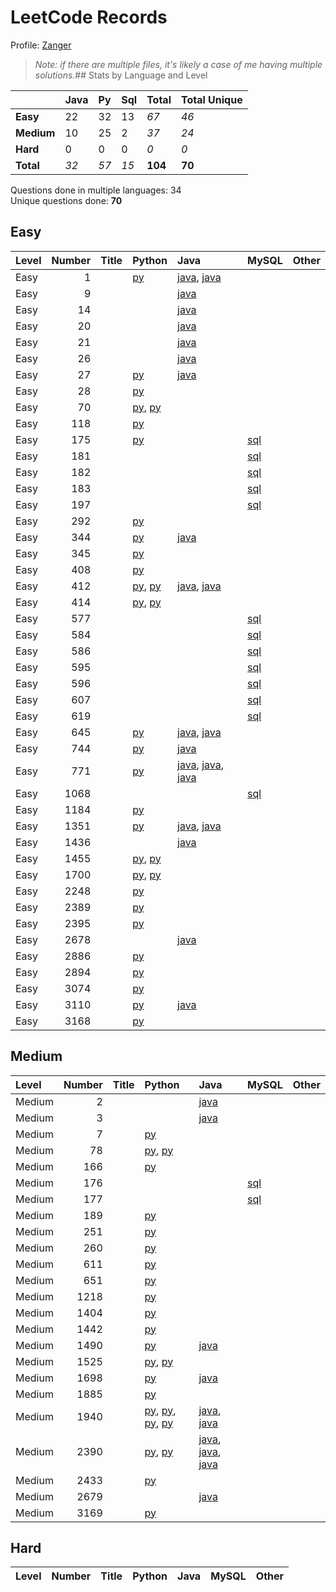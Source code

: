 # LeetCode Records

Profile: [Zanger](https://leetcode.com/u/Zanger/)

> *Note: if there are multiple files, it's likely a case of me having multiple solutions.*## Stats by Language and Level

|            | **Java**   | **Py**   | **Sql**   | **Total**   | **Total Unique**   |
|:-----------|:-----------|:---------|:----------|:------------|:-------------------|
| **Easy**   | 22         | 32       | 13        | *67*        | *46*               |
| **Medium** | 10         | 25       | 2         | *37*        | *24*               |
| **Hard**   | 0          | 0        | 0         | *0*         | *0*                |
| **Total**  | *32*       | *57*     | *15*      | **104**     | **70**             |

Questions done in multiple languages:	34
<br>
Unique questions done:		**70**


## Easy
| Level   |   Number | Title   | Python                                                                             | Java                                                                                                                                    | MySQL                             | Other   |
|:--------|---------:|:--------|:-----------------------------------------------------------------------------------|:----------------------------------------------------------------------------------------------------------------------------------------|:----------------------------------|:--------|
| Easy    |        1 |         | [py](<my-submissions/e1.py>)                                                       | [java](<my-submissions/e1 - brute force.java>), [java](<my-submissions/e1.java>)                                                        |                                   |         |
| Easy    |        9 |         |                                                                                    | [java](<my-submissions/e9.java>)                                                                                                        |                                   |         |
| Easy    |       14 |         |                                                                                    | [java](<my-submissions/e14.java>)                                                                                                       |                                   |         |
| Easy    |       20 |         |                                                                                    | [java](<my-submissions/e20.java>)                                                                                                       |                                   |         |
| Easy    |       21 |         |                                                                                    | [java](<my-submissions/e21.java>)                                                                                                       |                                   |         |
| Easy    |       26 |         |                                                                                    | [java](<my-submissions/e26.java>)                                                                                                       |                                   |         |
| Easy    |       27 |         | [py](<my-submissions/e27.py>)                                                      | [java](<my-submissions/e27.java>)                                                                                                       |                                   |         |
| Easy    |       28 |         | [py](<my-submissions/e28.py>)                                                      |                                                                                                                                         |                                   |         |
| Easy    |       70 |         | [py](<my-submissions/e70 - bottomup.py>), [py](<my-submissions/e70 - topdown.py>)  |                                                                                                                                         |                                   |         |
| Easy    |      118 |         | [py](<my-submissions/e118.py>)                                                     |                                                                                                                                         |                                   |         |
| Easy    |      175 |         | [py](<my-submissions/e175.py>)                                                     |                                                                                                                                         | [sql](<my-submissions/e175.sql>)  |         |
| Easy    |      181 |         |                                                                                    |                                                                                                                                         | [sql](<my-submissions/e181.sql>)  |         |
| Easy    |      182 |         |                                                                                    |                                                                                                                                         | [sql](<my-submissions/e182.sql>)  |         |
| Easy    |      183 |         |                                                                                    |                                                                                                                                         | [sql](<my-submissions/e183.sql>)  |         |
| Easy    |      197 |         |                                                                                    |                                                                                                                                         | [sql](<my-submissions/e197.sql>)  |         |
| Easy    |      292 |         | [py](<my-submissions/e292.py>)                                                     |                                                                                                                                         |                                   |         |
| Easy    |      344 |         | [py](<my-submissions/e344.py>)                                                     | [java](<my-submissions/e344.java>)                                                                                                      |                                   |         |
| Easy    |      345 |         | [py](<my-submissions/e345.py>)                                                     |                                                                                                                                         |                                   |         |
| Easy    |      408 |         | [py](<my-submissions/e408.py>)                                                     |                                                                                                                                         |                                   |         |
| Easy    |      412 |         | [py](<my-submissions/e412 oneliner.py>), [py](<my-submissions/e412.py>)            | [java](<my-submissions/e412 hashmaps.java>), [java](<my-submissions/e412.java>)                                                         |                                   |         |
| Easy    |      414 |         | [py](<my-submissions/e414 - sorting.py>), [py](<my-submissions/e414.py>)           |                                                                                                                                         |                                   |         |
| Easy    |      577 |         |                                                                                    |                                                                                                                                         | [sql](<my-submissions/e577.sql>)  |         |
| Easy    |      584 |         |                                                                                    |                                                                                                                                         | [sql](<my-submissions/e584.sql>)  |         |
| Easy    |      586 |         |                                                                                    |                                                                                                                                         | [sql](<my-submissions/e586.sql>)  |         |
| Easy    |      595 |         |                                                                                    |                                                                                                                                         | [sql](<my-submissions/e595.sql>)  |         |
| Easy    |      596 |         |                                                                                    |                                                                                                                                         | [sql](<my-submissions/e596.sql>)  |         |
| Easy    |      607 |         |                                                                                    |                                                                                                                                         | [sql](<my-submissions/e607.sql>)  |         |
| Easy    |      619 |         |                                                                                    |                                                                                                                                         | [sql](<my-submissions/e619.sql>)  |         |
| Easy    |      645 |         | [py](<my-submissions/e645.py>)                                                     | [java](<my-submissions/e645 v1 moderate runtime.java>), [java](<my-submissions/e645 v2 even slower.java>)                               |                                   |         |
| Easy    |      744 |         | [py](<my-submissions/e744.py>)                                                     | [java](<my-submissions/e744.java>)                                                                                                      |                                   |         |
| Easy    |      771 |         | [py](<my-submissions/e771.py>)                                                     | [java](<my-submissions/e771 v1.java>), [java](<my-submissions/e771 v2 HashMap.java>), [java](<my-submissions/e771 v3 brute force.java>) |                                   |         |
| Easy    |     1068 |         |                                                                                    |                                                                                                                                         | [sql](<my-submissions/e1068.sql>) |         |
| Easy    |     1184 |         | [py](<my-submissions/e1184.py>)                                                    |                                                                                                                                         |                                   |         |
| Easy    |     1351 |         | [py](<my-submissions/e1351.py>)                                                    | [java](<my-submissions/e1351 v1 inefficient.java>), [java](<my-submissions/e1351 v2 optimized.java>)                                    |                                   |         |
| Easy    |     1436 |         |                                                                                    | [java](<my-submissions/e1436.java>)                                                                                                     |                                   |         |
| Easy    |     1455 |         | [py](<my-submissions/e1455 v2 less efficient.py>), [py](<my-submissions/e1455.py>) |                                                                                                                                         |                                   |         |
| Easy    |     1700 |         | [py](<my-submissions/e1700 v1.py>), [py](<my-submissions/e1700 v2.py>)             |                                                                                                                                         |                                   |         |
| Easy    |     2248 |         | [py](<my-submissions/e2248.py>)                                                    |                                                                                                                                         |                                   |         |
| Easy    |     2389 |         | [py](<my-submissions/e2389.py>)                                                    |                                                                                                                                         |                                   |         |
| Easy    |     2395 |         | [py](<my-submissions/e2395.py>)                                                    |                                                                                                                                         |                                   |         |
| Easy    |     2678 |         |                                                                                    | [java](<my-submissions/e2678.java>)                                                                                                     |                                   |         |
| Easy    |     2886 |         | [py](<my-submissions/e2886.py>)                                                    |                                                                                                                                         |                                   |         |
| Easy    |     2894 |         | [py](<my-submissions/e2894.py>)                                                    |                                                                                                                                         |                                   |         |
| Easy    |     3074 |         | [py](<my-submissions/e3074.py>)                                                    |                                                                                                                                         |                                   |         |
| Easy    |     3110 |         | [py](<my-submissions/e3110.py>)                                                    | [java](<my-submissions/e3110.java>)                                                                                                     |                                   |         |
| Easy    |     3168 |         | [py](<my-submissions/e3168 Weekly Contest 400.py>)                                 |                                                                                                                                         |                                   |         |

## Medium
| Level   |   Number | Title   | Python                                                                                                                                                                                                   | Java                                                                                                                                                  | MySQL                            | Other   |
|:--------|---------:|:--------|:---------------------------------------------------------------------------------------------------------------------------------------------------------------------------------------------------------|:------------------------------------------------------------------------------------------------------------------------------------------------------|:---------------------------------|:--------|
| Medium  |        2 |         |                                                                                                                                                                                                          | [java](<my-submissions/m2.java>)                                                                                                                      |                                  |         |
| Medium  |        3 |         |                                                                                                                                                                                                          | [java](<my-submissions/m3.java>)                                                                                                                      |                                  |         |
| Medium  |        7 |         | [py](<my-submissions/m7.py>)                                                                                                                                                                             |                                                                                                                                                       |                                  |         |
| Medium  |       78 |         | [py](<my-submissions/m78 Minimized Extra Space.py>), [py](<my-submissions/m78.py>)                                                                                                                       |                                                                                                                                                       |                                  |         |
| Medium  |      166 |         | [py](<my-submissions/m166.py>)                                                                                                                                                                           |                                                                                                                                                       |                                  |         |
| Medium  |      176 |         |                                                                                                                                                                                                          |                                                                                                                                                       | [sql](<my-submissions/m176.sql>) |         |
| Medium  |      177 |         |                                                                                                                                                                                                          |                                                                                                                                                       | [sql](<my-submissions/m177.sql>) |         |
| Medium  |      189 |         | [py](<my-submissions/m189.py>)                                                                                                                                                                           |                                                                                                                                                       |                                  |         |
| Medium  |      251 |         | [py](<my-submissions/m251.py>)                                                                                                                                                                           |                                                                                                                                                       |                                  |         |
| Medium  |      260 |         | [py](<my-submissions/m260.py>)                                                                                                                                                                           |                                                                                                                                                       |                                  |         |
| Medium  |      611 |         | [py](<my-submissions/m611.py>)                                                                                                                                                                           |                                                                                                                                                       |                                  |         |
| Medium  |      651 |         | [py](<my-submissions/m651.py>)                                                                                                                                                                           |                                                                                                                                                       |                                  |         |
| Medium  |     1218 |         | [py](<my-submissions/m1218.py>)                                                                                                                                                                          |                                                                                                                                                       |                                  |         |
| Medium  |     1404 |         | [py](<my-submissions/m1404.py>)                                                                                                                                                                          |                                                                                                                                                       |                                  |         |
| Medium  |     1442 |         | [py](<my-submissions/m1442.py>)                                                                                                                                                                          |                                                                                                                                                       |                                  |         |
| Medium  |     1490 |         | [py](<my-submissions/m1490.py>)                                                                                                                                                                          | [java](<my-submissions/m1490.java>)                                                                                                                   |                                  |         |
| Medium  |     1525 |         | [py](<my-submissions/m1525 v1.py>), [py](<my-submissions/m1525 v2.py>)                                                                                                                                   |                                                                                                                                                       |                                  |         |
| Medium  |     1698 |         | [py](<my-submissions/m1698 v1.py>)                                                                                                                                                                       | [java](<my-submissions/m1698 v1.java>)                                                                                                                |                                  |         |
| Medium  |     1885 |         | [py](<my-submissions/m1885.py>)                                                                                                                                                                          |                                                                                                                                                       |                                  |         |
| Medium  |     1940 |         | [py](<my-submissions/m1940 Iterative Removed TryExcept.py>), [py](<my-submissions/m1940 Iterative TryExcept.py>), [py](<my-submissions/m1940 counter.py>), [py](<my-submissions/m1940 subset method.py>) | [java](<my-submissions/m1940 Iterative.java>), [java](<my-submissions/m1940 counter.java>)                                                            |                                  |         |
| Medium  |     2390 |         | [py](<my-submissions/m2390 v1.py>), [py](<my-submissions/m2390 v2.py>)                                                                                                                                   | [java](<my-submissions/m2390 v1 Stack.java>), [java](<my-submissions/m2390 v2 Deque.java>), [java](<my-submissions/m2390 v3 just StringBuilder.java>) |                                  |         |
| Medium  |     2433 |         | [py](<my-submissions/m2433.py>)                                                                                                                                                                          |                                                                                                                                                       |                                  |         |
| Medium  |     2679 |         |                                                                                                                                                                                                          | [java](<my-submissions/m2679.java>)                                                                                                                   |                                  |         |
| Medium  |     3169 |         | [py](<my-submissions/m3169 Weekly Contest 400.py>)                                                                                                                                                       |                                                                                                                                                       |                                  |         |

## Hard
| Level   | Number   | Title   | Python   | Java   | MySQL   | Other   |
|---------|----------|---------|----------|--------|---------|---------|